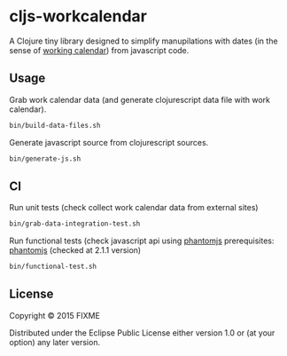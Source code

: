 # cljs-workcalendar

A Clojure tiny library designed to simplify manupilations with dates (in the sense of [working calendar](http://www.superjob.ru/proizvodstvennyj_kalendar/)) from javascript code.

## Usage

Grab work calendar data (and generate clojurescript data file with work calendar).
```bash
bin/build-data-files.sh
```
Generate javascript source from clojurescript sources.
```bash
bin/generate-js.sh
```

## CI
Run unit tests (check collect work calendar data from external sites)
```bash
bin/grab-data-integration-test.sh
```

Run functional tests (check javascript api using [phantomjs](http://phantomjs.org/download.html)
prerequisites: [phantomjs](http://phantomjs.org/download.html) (checked at 2.1.1 version)
```bash
bin/functional-test.sh
```

## License

Copyright © 2015 FIXME

Distributed under the Eclipse Public License either version 1.0 or (at
your option) any later version.
